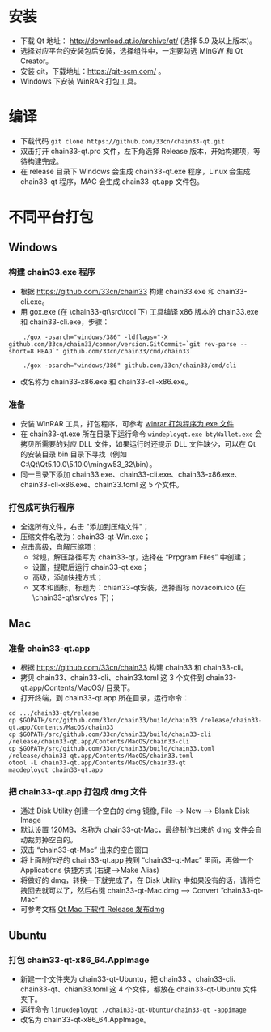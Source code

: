 # 安装
- 下载 Qt 地址： http://download.qt.io/archive/qt/ (选择 5.9 及以上版本)。
- 选择对应平台的安装包后安装，选择组件中，一定要勾选 MinGW 和 Qt Creator。
- 安装 git，下载地址：https://git-scm.com/ 。
- Windows 下安装 WinRAR 打包工具。

# 编译
- 下载代码 `git clone https://github.com/33cn/chain33-qt.git`
- 双击打开 chain33-qt.pro 文件，左下角选择 Release 版本，开始构建项，等待构建完成。
- 在 release 目录下 Windows 会生成 chain33-qt.exe 程序，Linux 会生成 chain33-qt 程序，MAC 会生成 chain33-qt.app 文件包。

# 不同平台打包
## Windows
### 构建 chain33.exe 程序
- 根据 https://github.com/33cn/chain33 构建 chain33.exe 和 chain33-cli.exe。
- 用 gox.exe (在 \chain33-qt\src\tool 下) 工具编译 x86 版本的 chain33.exe 和 chain33-cli.exe，步骤：
```
    ./gox -osarch="windows/386" -ldflags="-X github.com/33cn/chain33/common/version.GitCommit=`git rev-parse --short=8 HEAD`" github.com/33cn/chain33/cmd/chain33
    
    ./gox -osarch="windows/386" github.com/33cn/chain33/cmd/cli 
```
- 改名称为 chain33-x86.exe 和 chain33-cli-x86.exe。

### 准备
- 安装 WinRAR 工具，打包程序，可参考 [winrar 打包程序为 exe 文件](https://jingyan.baidu.com/article/6fb756ec9a9e09241858fbc1.html)
- 在 chain33-qt.exe 所在目录下运行命令 `windeployqt.exe btyWallet.exe` 会拷贝所需要的对应 DLL 文件，如果运行时还提示 DLL 文件缺少，可以在 Qt 的安装目录 bin 目录下寻找（例如 C:\Qt\Qt5.10.0\5.10.0\mingw53_32\bin）。
- 同一目录下添加 chain33.exe、chain33-cli.exe、chain33-x86.exe、chain33-cli-x86.exe、chain33.toml 这 5 个文件。

### 打包成可执行程序
- 全选所有文件，右击 "添加到压缩文件"；
- 压缩文件名改为：chain33-qt-Win.exe；
- 点击高级，自解压缩项；
    - 常规，解压路径写为 chain33-qt，选择在 “Prpgram Files” 中创建；
    - 设置，提取后运行 chain33-qt.exe；
    - 高级，添加快捷方式；
    - 文本和图标，标题为：chian33-qt安装，选择图标 novacoin.ico (在 \chain33-qt\src\res 下)；

## Mac
### 准备 chain33-qt.app
- 根据 https://github.com/33cn/chain33 构建 chain33 和 chain33-cli。
- 拷贝 chain33、chain33-cli、chain33.toml 这 3 个文件到 chain33-qt.app/Contents/MacOS/ 目录下。
- 打开终端，到 chain33-qt.app 所在目录，运行命令：
```
cd .../chain33-qt/release
cp $GOPATH/src/github.com/33cn/chain33/build/chain33 /release/chain33-qt.app/Contents/MacOS/chain33
cp $GOPATH/src/github.com/33cn/chain33/build/chain33-cli /release/chain33-qt.app/Contents/MacOS/chain33-cli
cp $GOPATH/src/github.com/33cn/chain33/build/chain33.toml /release/chain33-qt.app/Contents/MacOS/chain33.toml
otool -L chain33-qt.app/Contents/MacOS/chain33-qt 
macdeployqt chain33-qt.app
```

### 把 chain33-qt.app 打包成 dmg 文件
- 通过 Disk Utility 创建一个空白的 dmg 镜像, File –> New –> Blank Disk Image
- 默认设置 120MB，名称为 chain33-qt-Mac，最终制作出来的 dmg 文件会自动裁剪掉空白的。
- 双击 “chain33-qt-Mac” 出来的空白窗口
- 将上面制作好的 chain33-qt.app 拽到 “chain33-qt-Mac” 里面，再做一个 Applications 快捷方式 (右键–>Make Alias)
- 将做好的 dmg，转换一下就完成了，在 Disk Utility 中如果没有的话，请将它拽回去就可以了，然后右键 chain33-qt-Mac.dmg –> Convert ”chain33-qt-Mac”
- 可参考文档 [Qt Mac 下软件 Release 发布dmg](https://blog.csdn.net/fox64194167/article/details/38441331)

## Ubuntu
### 打包 chain33-qt-x86_64.AppImage
- 新建一个文件夹为 chain33-qt-Ubuntu，把 chain33 、chain33-cli、chain33-qt、chian33.toml 这 4 个文件，都放在 chain33-qt-Ubuntu 文件夹下。
- 运行命令 `linuxdeployqt ./chain33-qt-Ubuntu/chain33-qt -appimage`
- 改名为 chain33-qt-x86_64.AppImage。
